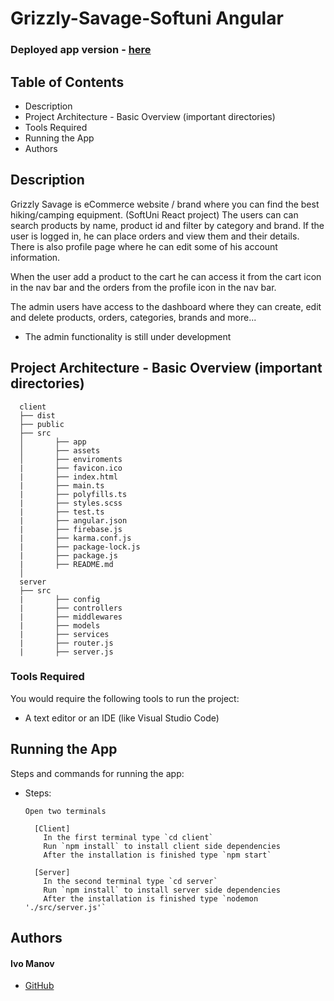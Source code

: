 
# Grizzly-Savage-Softuni Angular

### Deployed app version - [here](https://grizzly-savage.web.app/home)

## Table of Contents
- Description
- Project Architecture - Basic Overview (important directories)
- Tools Required
- Running the App
- Authors

## Description

Grizzly Savage is eCommerce website / brand where you can find the best hiking/camping equipment. (SoftUni React project)
The users can can search products by name, product id and filter by category and brand.
If the user is logged in, he can place orders and view them and their details.
There is also profile page where he can edit some of his account information.

When the user add a product to the cart he can access it from the cart icon in the nav bar and the orders from the profile icon in the nav bar.

The admin users have access to the dashboard where they can create, edit and delete products, orders, categories, brands and more...

* The admin functionality is still under development

## Project Architecture - Basic Overview (important directories)

```
  client
  ├── dist
  ├── public
  ├── src
  │       ├── app
  │       ├── assets
  │       ├── enviroments
  |       ├── favicon.ico
  |       ├── index.html
  |       ├── main.ts
  |       ├── polyfills.ts
  |       ├── styles.scss
  |       ├── test.ts
  |       ├── angular.json
  |       ├── firebase.js
  |       ├── karma.conf.js
  |       ├── package-lock.js
  |       ├── package.js
  |       ├── README.md
  │
  server
  ├── src
  |       ├── config
  |       ├── controllers
  |       ├── middlewares
  |       ├── models
  |       ├── services
  |       ├── router.js
  |       ├── server.js
```

### Tools Required

You would require the following tools to run the project:

* A text editor or an IDE (like Visual Studio Code)

## Running the App

Steps and commands for running the app:

* Steps:
  ```
  Open two terminals
  
    [Client]
      In the first terminal type `cd client`
      Run `npm install` to install client side dependencies
      After the installation is finished type `npm start`
      
    [Server]
      In the second terminal type `cd server`
      Run `npm install` to install server side dependencies
      After the installation is finished type `nodemon './src/server.js'`
  ```

## Authors

#### Ivo Manov
* [GitHub]

[//]: # (HyperLinks)

[GitHub Repository]: https://github.com/manovDev/Grizzly-Savage-Softuni
[GitHub]: https://github.com/manovDev

